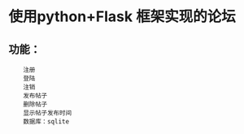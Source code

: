 # 使用python+Flask 框架实现的论坛

## 功能：
        注册
        登陆
        注销
        发布帖子
        删除帖子
        显示帖子发布时间
        数据库：sqlite
